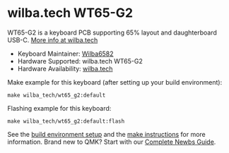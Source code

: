 # wilba.tech WT65-G2

WT65-G2 is a keyboard PCB supporting 65% layout and daughterboard USB-C. [More info at wilba.tech](https://wilba.tech/)

* Keyboard Maintainer: [Wilba6582](https://github.com/Wilba6582)
* Hardware Supported: wilba.tech WT65-G2
* Hardware Availability: [wilba.tech](https://wilba.tech/)

Make example for this keyboard (after setting up your build environment):

    make wilba_tech/wt65_g2:default

Flashing example for this keyboard:

    make wilba_tech/wt65_g2:default:flash

See the [build environment setup](https://docs.qmk.fm/#/getting_started_build_tools) and the [make instructions](https://docs.qmk.fm/#/getting_started_make_guide) for more information. Brand new to QMK? Start with our [Complete Newbs Guide](https://docs.qmk.fm/#/newbs).
